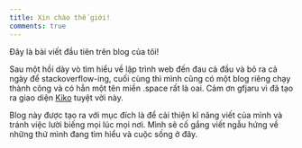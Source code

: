 ```yaml
---
title: Xin chào thế giới!
comments: true
---
```


<p class="lead">Đây là bài viết đầu tiên trên blog của tôi!</p>

Sau một hồi dày vò tìm hiểu về lập trình web đến đau cả đầu và bỏ ra cả ngày để stackoverflow-ing, cuối cùng thì mình cũng có một blog riêng chạy thành công và có hẳn một tên miền .space rất là oai. Cảm ơn gfjaru vì đã tạo ra giao diện [Kiko](http://themes.jekyllrc.org/kiko/) tuyệt vời này.

Blog này được tạo ra với mục đích là để cải thiện kĩ năng viết của mình và tránh việc lười biếng mọi lúc mọi nơi. Mình sẽ cố gắng viết ngẫu hứng về những thứ mình đang tìm hiểu và cuộc sống ở đây.


